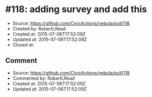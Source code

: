 # #118: adding survey and add this

* Source: https://github.com/CivicActions/nebula/pull/118
* Created by: RobertLRead
* Created at: 2015-07-06T17:52:09Z
* Updated at: 2015-07-06T17:52:09Z
* Closed at: 


## Comment

* Source: https://github.com/CivicActions/nebula/pull/118
* Commented by: RobertLRead
* Created at: 2015-07-06T17:52:09Z
* Updated at: 2015-07-06T17:52:09Z




